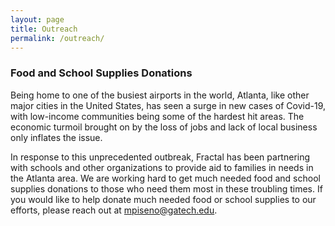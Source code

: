 ```yaml
---
layout: page
title: Outreach
permalink: /outreach/
---
```


### Food and School Supplies Donations

Being home to one of the busiest airports in the world, Atlanta, like other major cities in the United States, has seen a surge in new cases of Covid-19, with low-income communities being some of the hardest hit areas. The economic turmoil brought on by the loss of jobs and lack of local business only inflates the issue.

In response to this unprecedented outbreak, Fractal has been partnering with schools and other organizations to provide aid to families in needs in the Atlanta area. We are working hard to get much needed food and school supplies donations to those who need them most in these troubling times. If you would like to help donate much needed food or school supplies to our efforts, please reach out at mpiseno@gatech.edu.
